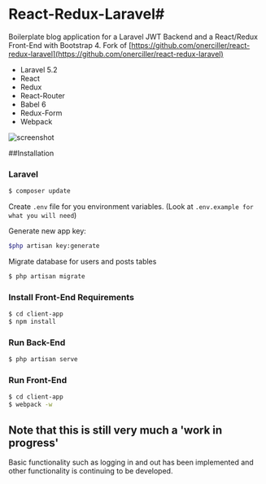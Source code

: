 # React-Redux-Laravel#

Boilerplate blog application for a Laravel JWT Backend and a React/Redux Front-End with Bootstrap 4.
Fork of [https://github.com/onerciller/react-redux-laravel](https://github.com/onerciller/react-redux-laravel)

* Laravel 5.2
* React
* Redux
* React-Router
* Babel 6
* Redux-Form
* Webpack

![screenshot](https://github.com/onerciller/react-redux-laravel/blob/master/public/img.png)

##Installation

### Laravel
```sh
$ composer update
```
Create ```.env``` file for you environment variables. (Look at ```.env.example for what you will need```)

Generate new app key: 
```sh 
$php artisan key:generate
```

Migrate database for users and posts tables
```sh
$ php artisan migrate 
```

### Install Front-End Requirements
```sh
$ cd client-app
$ npm install
```

### Run Back-End

```sh
$ php artisan serve
```


### Run Front-End

```sh
$ cd client-app
$ webpack -w
```

## Note that this is still very much a 'work in progress'

Basic functionality such as logging in and out has been implemented and other functionality is continuing to be developed.
 
